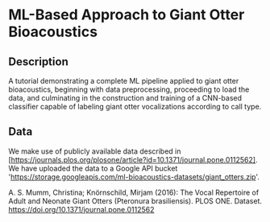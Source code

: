 # ML-Based Approach to Giant Otter Bioacoustics

## Description
A tutorial demonstrating a complete ML pipeline applied to giant otter bioacoustics, beginning with data preprocessing, proceeding to load the data, and culminating in the construction and training of a CNN-based classifier capable of labeling giant otter vocalizations according to call type.

## Data
We make use of publicly available data described in [https://journals.plos.org/plosone/article?id=10.1371/journal.pone.0112562]. We have uploaded the data to a Google API bucket 'https://storage.googleapis.com/ml-bioacoustics-datasets/giant_otters.zip'.

A. S. Mumm, Christina; Knörnschild, Mirjam (2016): The Vocal Repertoire of Adult and Neonate Giant Otters (Pteronura brasiliensis). PLOS ONE. Dataset. https://doi.org/10.1371/journal.pone.0112562